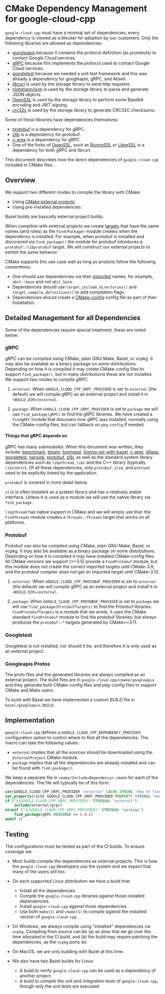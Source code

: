 # CMake Dependency Management for google-cloud-cpp

`google-cloud-cpp` must have a minimal set of dependencies, every dependency is
viewed as a blocker for adoption by our customers.  Only the following
libraries are allowed as dependencies:

* [googleapis](https://github.com/google/googleapis) because it contains the
  protocol definition (as protobufs) to contact Google Cloud services.
* [gRPC](https://grpc.io) because this implements the protocol used to contact
  Google Cloud services.
* [googletest](https://github.com/google/googletest) because we needed a unit
  test framework and this was already a dependency for googleapis, gRPC, and
  Abseil.
* [libcurl](https://github.com/curl/curl) is used by the storage library to send
  http requests.
* [nlohmann/json](https://github.com/nlohmann/json) is used by the storage
  library to parse and generate JSON objects.
* [OpenSSL](https://www.openssl.org/source/) is used by the storage library to
  perform some Base64 encoding and JWT signing.
* [crc32c](https://github.com/google/crc32c) is used by the storage library to
  generate CRC32C checksums.

Some of these libraries have dependencies themselves:

* [protobuf](https://developers.google.com/protocol-buffers/) is a dependency
  for gRPC.
* [zlib](https://github.com/madler/zlib) is a dependency for protobuf.
* [c-ares](https://c-ares.haxx.se/) is a dependency for gRPC.
* One of the forks of [OpenSSL](https://www.openssl.org/source/), such as
  [BoringSSL](https://github.com/google/boringssl) or
  [LibreSSL](https://www.libressl.org/) is a dependency for both gRPC and
  libcurl.

This document describes how the direct dependencies of `google-cloud-cpp`
included in CMake files.

## Overview

We support two different modes to compile the library with CMake:

- Using [CMake external projects][cmake-doc-externalproject]
- Using pre-installed dependencies.

Bazel builds are basically external project builds.

When compiline with external projects we create [targets][cmake-doc-targets]
that have the same names (and roles) as the `Find<Package>` module creates when
the dependency is installed. For example, when protobuf is installed and 
discovered via `find_package()` the module for protobuf introduces a
`protobuf::libprotobuf` target. We will construct our external projects to
exhibit the same behavior.

CMake supports this use case well as long as projects follow the following
conventions:

* One should use dependencies via their [exported][cmake-doc-export] names, for
  example, `absl::base` and not `absl_base`.
* Dependencies should use `target_include_directories()` and
  `target_compile_definitions()` to add compilation flags.
* Dependencies should create a [CMake-config][cmake-doc-packages] config file as
  part of their installation.

## Detailed Management for all Dependencies

Some of the dependencies require special treatment, these are noted below:

### gRPC

gRPC can be compiled using CMake, plain GNU Make, Bazel, or vcpkg. It may also
be available as a binary package on some distributions. Depending on how it is
compiled it may create CMake-config files to support `find_package()`, but
in many distributions these are not installed. We support two modes to compile
gRPC:

1. `external`: When `GOOGLE_CLOUD_CPP_GRPC_PROVIDER` is set to `external`
   (the default) we will compile gRPC as an external project and install it
   in `<BUILD_DIR>/external`.

1. `package`: When `GOOGLE_CLOUD_CPP_GRPC_PROVIDER` is set to `package` we
    will use `find_package(gRPC)` to find the gRPC libraries. We have
    created a `FindgRPC` module that discovers how gRPC was installed, normally
    using the CMake-config files, but can fallback on `pkg-config` if needed.

#### Things that gRPC depends on

gRPC has many submodules.  When this document was written, they include:
[benchmark](https://github.com/google/benchmark),
[bloaty](https://github.com/google/bloaty),
[boringssl](https://github.com/google/boringssl),
[boring-ssl-with-bazel](https://github.com/google/boringssl/tree/master-with-bazel),
[c-ares](https://github.com/c-ares/c-ares),
[gflags](https://github.com/gflags/gflags),
[googletest](https://github.com/google/googletest),
[nanopb](https://github.com/nanopb/nanopb),
[protobuf](https://developers.google.com/protocol-buffers/),
[zlib](https://www.zlib.net/), as well as the standard system library
dependencies such as `libpthread`, `libc` and the C++ library (typically
`libstdc++`). Of all these dependencies, only `protobuf`, `zlib`, and `pthread`
need to be explicitly linked by the application.

`protobuf` is covered in more detail below.

`zlib` is often installed as a system library and has a relatively stable
interface.  Unless it is used as a module we will use the native library via
`find_package`.

`libpthread` has native support in CMake and we will simply use that: the
`FindThreads` module creates a `Threads::Threads` target that works on all
platforms.

### Protobuf

Protobuf can also be compiled using CMake, plain GNU Make, Bazel, or vcpkg. It
may also be available as a binary package on some distributions. Depending on
how it is compiled it may have installed CMake-config files. All CMake versions
we support (>=3.5) provide a `FindProtobuf` module, but this module does not
create the correct imported targets until CMake-3.9, and the protobuf compiler
does not get an imported target until CMake-3.10.
 
1. `external`: When `GOOGLE_CLOUD_CPP_PROTOBUF_PROVIDER` is set to `external`
   (the default) we will compile gRPC as an external project and install it
   in `<BUILD_DIR>/external`.

1. `package`: When `GOOGLE_CLOUD_CPP_PROTOBUF_PROVIDER` is set to `package` we
    will use `find_package(ProtobufTargets)` to find the Protobuf libraries.
    `FindProtobufTargets` is a module that we wrote, it uses the CMake standard
    `FindProtobuf` module to find the protobuf libraries, but always produces
    the `protobuf::*` targets generated by CMake>=3.11.

### Googletest

Googletest is not installed, nor should it be, and therefore it is only used
as an external project.

### Googleapis Protos

The proto files and the generated libraries are always compiled as an external
project. The build files are in `google-cloud-cpp/cmake/googleapis` and they
generate both CMake-config files and pkg-config files to support CMake and Make
users.

To build with Bazel we have implemented a custom BUILD file in
`bazel/googleapis.BUILD`.

## Implementation

`google-cloud-cpp` defines a `GOOGLE_CLOUD_CPP_DEPENDENCY_PROVIDER`
configuration option to control where to find all the dependencies. The macro
 can take the following values:

* `external` implies that all the sources should be downloaded using the
  `ExternalProject` CMake module.
* `package` implies that all the dependencies are already installed and can be
  found with `find_package()`.

We keep a separate file in `cmake/Include<Dependency>.cmake` for each of
the dependencies. The file will typically be of this form:

```cmake
set(GOOGLE_CLOUD_CPP_GRPC_PROVIDER "external" CACHE STRING "How to find the gRPC library")
set_property(CACHE GOOGLE_CLOUD_CPP_GRPC_PROVIDER PROPERTY STRINGS "module" "package")
if ("${GOOGLE_CLOUD_CPP_GRPC_PROVIDER}" STREQUAL "external")
    include(external/grpc)
elseif ("${GOOGLE_CLOUD_CPP_GRPC_PROVIDER}" STREQUAL "package")
    find_package(gRPC REQUIRED >= 1.9.1)
endif ()
```

## Testing

The configurations must be tested as part of the CI builds. To ensure coverage
we:

* Most builds compile the dependencies as external projects. This is how the
  `google-cloud-cpp` developers use the system and we expect that many of the
   users will too.

* On each supported Linux distribution we have a build that:
  * Install all the dependencies.
  * Compile the `google-cloud-cpp` libraries against those installed dependencies.
  * Install `google-cloud-cpp` against those dependencies.
  * Use both `make(1)` and `cmake(1)` to compile against the installed version
    of `google-cloud-cpp`.

* On Windows, we always compile using "installed" dependencies via `vcpkg`.
  Compiling from source can be (a) so slow that we go over the time allocated in
  the CI build, and (b) the build may require patching the dependencies, as the
  `vcpkg` ports do.
  
* On MacOS, we are only building with Bazel at this time.

* We also have two Bazel builds for Linux:
  * A build to verify `google-cloud-cpp` can be used as a dependency of another
    project.
  * A build to compile the unit and integration tests of `google-cloud-cpp`,
    though only the unit tests are executed.

[cmake-doc-export]:    https://cmake.org/cmake/help/v3.5/command/export.html
[cmake-doc-externalproject]: https://cmake.org/cmake/help/v3.5/module/ExternalProject.html
[cmake-doc-interface]: https://cmake.org/cmake/help/v3.5/command/add_library.html?highlight=interface
[cmake-doc-packages]:  https://cmake.org/cmake/help/v3.5/manual/cmake-packages.7.html#manual:cmake-packages(7)
[cmake-doc-targets]:   https://cmake.org/cmake/help/v3.5/manual/cmake-buildsystem.7.html#binary-targets
[cmake-doc-target-properties]: https://cmake.org/cmake/help/v3.5/manual/cmake-properties.7.html#properties-on-targets
